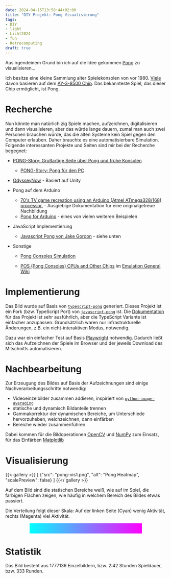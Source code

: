 ```yaml
---
date: 2024-04-15T13:58:44+02:00
title: "DIY Projekt: Pong Visualisierung"
tags:
- DIY
- light
- Licht2024
- fun
- Retrocomputing
draft: true
---
```


Aus irgendeinem Grund bin ich auf die Idee gekommen [Pong](https://de.wikipedia.org/wiki/Pong) zu visualisieren...
<!--more-->

Ich besitze eine kleine Sammlung alter Spielekonsolen von vor 1980. [Viele](https://de.wikipedia.org/wiki/Liste_festverdrahteter_Heimvideospielkonsolen) davon basieren auf dem [AY-3-8500 Chip](https://de.wikipedia.org/wiki/AY-3-8500). Das bekannteste Spiel, das dieser Chip ermöglicht, ist Pong.

# Recherche

Nun könnte man natürlich zig Spiele machen, aufzeichnen, digitalisieren und dann visualisieren, aber das würde lange dauern, zumal man auch zwei Personen brauchen würde, das die alten Systeme kein Spiel gegen den Computer erlauben. Daher brauchte es eine automatisierbare Simulation. Folgende interessanten Projekte und Seiten sind mir bei der Recherche begegnet:

* [PONG-Story: Großartige Seite über Pong und frühe Konsolen](https://www.pong-story.com/)
    * [PONG-Story: Pong für den PC](https://www.pong-story.com/pcpong.htm)

* [OdysseyNow](https://pathealy.itch.io/odyssey-now-hal) - Basiert auf Unity

* Pong auf dem Arduino
    * [70's TV game recreation using an Arduino (Atmel ATmega328/168) processor.](http://searle.x10host.com/AVRPong/index.html) - Ausgiebige Dokumentation für eine originalgetreue Nachbildung
    * [Pong for Arduino](https://wolles-elektronikkiste.de/en/pong-for-arduino-computer-table-tennis) - eines von vielen weiteren Beispielen

* JavaScript Implementierung
    * [Javascript Pong von Jake Gordon](https://codeincomplete.com/games/pong/) - siehe unten

* Sonstige
    * [Pong Consoles Simulation](https://github.com/ThomasVisvader/Pong)

    * [POS (Pong Consoles) CPUs and Other Chips](https://emulation.gametechwiki.com/index.php/POS_(Pong_Consoles)_CPUs_and_Other_Chips) im [Emulation General Wiki](https://emulation.gametechwiki.com/index.php/Main_Page)

# Implementierung

Das Bild wurde auf Basis von [`typescript-pong`](https://github.com/adam-s/typescript-pong) generiert. Dieses Projekt ist ein Fork (bzw. TypeScript Port) von [`javascript-pong`](https://github.com/jakesgordon/javascript-pong) ist. Die [Dokumentation](https://codeincomplete.com/articles/javascript-pong/) für das Projekt ist sehr ausführlich, aber die TypeScript Variante ist einfacher anzupassen. Grundsätzlich waren nur infrastrukturelle Änderungen, z.B. ein nicht-interaktiven Modus, notwendig.

Dazu war ein einfacher Test auf Basis [Playwright](https://playwright.dev/) notwendig. Dadurch ließt sich das Aufzeichnen der Spiele im Browser und der jeweils Download des Mitschnitts automatisieren.

# Nachbearbeitung

Zur Erzeugung des Bildes auf Basis der Aufzeichnungen sind einige Nachverarbeitungsschritte notwendig:
* Videoeinzelbilder zusammen addieren, inspiriert von [`python-image-averaging`](https://github.com/mexitek/python-image-averaging)
* statische und dynamisch Bildanteile trennen
* Gammakorrektur der dynamischen Bereiche, um Unterschiede hervorzuheben, weichzeichnen, dann einfärben
* Bereiche wieder zusammenführen

Dabei kommen für die Bildoperationen [OpenCV](https://opencv.org/) und [NumPy](https://numpy.org/) zum Einsatz, für das Einfärben [Matplotlib](https://matplotlib.org/)

# Visualisierung

{{< gallery >}}
[
  {"src": "pong-vis1.png", "alt": "Pong Heatmap", "scalePreview": false}
]
{{</ gallery >}}

Auf dem Bild sind die statischen Bereiche weiß, wie auf im Spiel, die farbigen Flächen zeigen, wie häufig in welchem Bereich des Bildes etwas passiert.

Die Verteilung folgt dieser Skala: Auf der linken Seite (Cyan) wenig Aktivität, rechts (Magenta) viel Aktivität.

<div style="content: ' '; display: block; width: 70%; height: 2rem; margin: auto; background: linear-gradient(90deg, rgba(0, 255, 255, 1) 0%, rgba(255, 0, 255, 1) 100%);"></div>

# Statistik

Das Bild besteht aus 1777136 Einzelbildern, bzw. 2:42 Stunden Spieldauer, bzw. 333 Runden.
